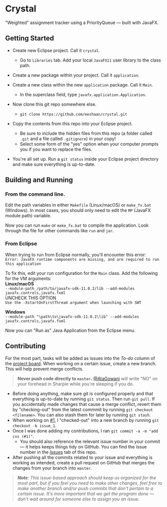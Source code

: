 # Crystal
"Weighted" assignment tracker using a PriorityQueue — built with JavaFX.

## Getting Started
- Create new Eclipse project. Call it `crystal`.
  - Go to `Libraries` tab. Add your local `JavaFX11` user library to the class path.
- Create a new package within your project. Call it `application`.
- Create a new class within the new `application` package. Call it `Main`.
  - In the superclass field, type `javafx.application.Application`.
  
- Now clone this git repo somewhere else.
  - `git clone https://github.com/eeshaan/crystal.git`
- Copy the contents from this repo into your Eclipse project.
  - Be sure to include the hidden files from this repo (a folder called `.git` and a file called `.gitignore`) in your copy!
  - Select some form of the "yes" option when your computer prompts you if you want to replace the files.
 - You're all set up. Run a `git status` inside your Eclipse project directory and make sure everything is up-to-date.
 
## Building and Running
### From the command line.
Edit the path variables in either `Makefile` (Linux/macOS) or `make_fx.bat` (Windows). In most cases, you should only need to edit the `MP` (JavaFX module path) variable.
 
Now you can run `make` or `make_fx.bat` to compile the application. Look through the file for other commands like `run` and `jar`.

### From Eclipse
When trying to run from Eclipse normally, you'll encounter this error:  
`Error: JavaFX runtime components are missing, and are required to run this application`

To fix this, edit your run configuration for the `Main` class. Add the following for the VM arguments:  
**Linux/macOS**  
`--module-path /path/to/javafx-sdk-11.0.2/lib --add-modules javafx.controls,javafx.fxml`  
UNCHECK THIS OPTION  
`Use the -XstartOnFirstThread argument when launching with SWT`

**Windows**  
`--module-path "\path\to\javafx-sdk-11.0.2\lib" --add-modules javafx.controls,javafx.fxml`

Now you can "Run as" Java Application from the Eclipse menu.

## Contributing
For the most part, tasks will be added as issues into the _To-do_ column of the [project board](https://github.com/eeshaan/crystal/projects/1). When working on a certain issue, create a new branch. This will help prevent merge conflicts. 
> **Never push code directly to `master`.** [@AtaGowani](https://github.com/AtaGowani) will write "NO" on your forehead in Sharpie while you're sleeping if you do.
- Before doing anything, make sure git is configured properly and that everything is up-to-date by running `git status`. Then run `git pull`. If you accidentally made changes that cause a merge conflict, revert them by "checking-out" from the latest commmit by running `git checkout <filename>`. You can also stash them for later by running `git stash`.
- When working on [#1](https://github.com/eeshaan/crystal/issues/1]), I "checked-out" into a new branch by running `git checkout -b issue_1`.
- Once I was done adding my contributions, I ran `git commit -a -m "add css (#1)"`.
  - You should also reference the relevant issue number in your commit &mdash; it helps keeps things tidy on GitHub. You can find the issue number in the [_Issues_](https://github.com/eeshaan/crystal/issues) tab of this repo.
- After pushing all the commits related to your issue and everything is working as intended, create a pull request on GitHub that merges the changes from your branch into `master`.

> _**Note**: This issue-based approach should keep us organized for the most part, but if you feel you need to make other changes, feel free to make another branch and/or push commits that don't pertain to a certain issue. It's more important that we get the program done &mdash; don't wait around for someone else to assign you an issue._
